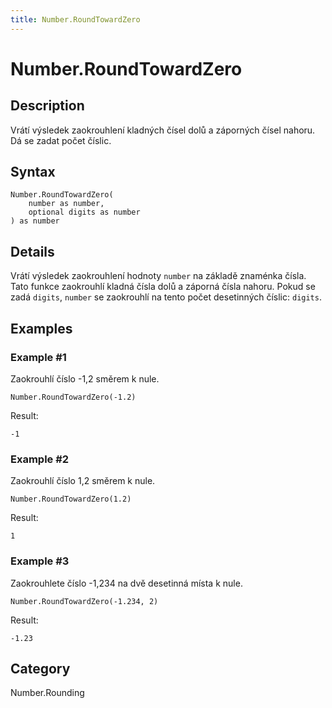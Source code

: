 ```yaml
---
title: Number.RoundTowardZero
---
```


# Number.RoundTowardZero


## Description

Vrátí výsledek zaokrouhlení kladných čísel dolů a záporných čísel nahoru. Dá se zadat počet číslic.


## Syntax

```powerquery
Number.RoundTowardZero(
    number as number,
    optional digits as number
) as number
```


## Details

Vrátí výsledek zaokrouhlení hodnoty <code>number</code> na základě znaménka čísla. Tato funkce zaokrouhlí kladná čísla dolů a záporná čísla nahoru.    Pokud se zadá <code>digits</code>, <code>number</code> se zaokrouhlí na tento počet desetinných číslic: <code>digits</code>.  


## Examples

### Example #1 
Zaokrouhlí číslo -1,2 směrem k nule.
```powerquery
Number.RoundTowardZero(-1.2)
```

Result: 
```powerquery
-1
```


### Example #2 
Zaokrouhlí číslo 1,2 směrem k nule.
```powerquery
Number.RoundTowardZero(1.2)
```

Result: 
```powerquery
1
```


### Example #3 
Zaokrouhlete číslo -1,234 na dvě desetinná místa k nule.
```powerquery
Number.RoundTowardZero(-1.234, 2)
```

Result: 
```powerquery
-1.23
```




## Category
Number.Rounding
